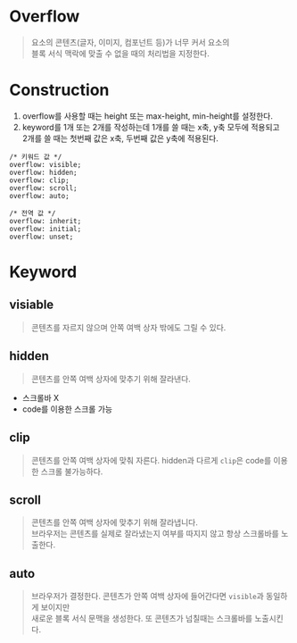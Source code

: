 # Overflow
> 요소의 콘텐츠(글자, 이미지, 컴포넌트 등)가 너무 커서 요소의  
> 블록 서식 맥락에 맞출 수 없을 때의 처리법을 지정한다.  
  
# Construction
1. overflow를 사용할 때는 height 또는 max-height, min-height를 설정한다.  
2. keyword를 1개 또는 2개를 작성하는데 1개를 쓸 때는 x축, y축 모두에 적용되고  
   2개를 쓸 때는 첫번째 값은 x축, 두번째 값은 y축에 적용된다.
```
/* 키워드 값 */
overflow: visible;
overflow: hidden;
overflow: clip;
overflow: scroll;
overflow: auto;

/* 전역 값 */
overflow: inherit;
overflow: initial;
overflow: unset;
```

# Keyword
## visiable
> 콘텐츠를 자르지 않으며 안쪽 여백 상자 밖에도 그릴 수 있다.

## hidden
> 콘텐츠를 안쪽 여백 상자에 맞추기 위해 잘라낸다.
* 스크롤바 X
* code를 이용한 스크롤 가능

## clip
> 콘텐츠를 안쪽 여백 상자에 맞춰 자른다. hidden과 다르게 `clip`은 code를 이용한 스크롤 불가능하다.
  
## scroll
> 콘텐츠를 안쪽 여백 상자에 맞추기 위해 잘라냅니다.  
> 브라우저는 콘텐츠를 실제로 잘라냈는지 여부를 따지지 않고 항상 스크롤바를 노출한다.
  
## auto
> 브라우저가 결정한다. 콘텐츠가 안쪽 여백 상자에 들어간다면 `visible`과 동일하게 보이지만  
> 새로운 블록 서식 문맥을 생성한다. 또 콘텐츠가 넘칠때는 스크롤바를 노출시킨다.
